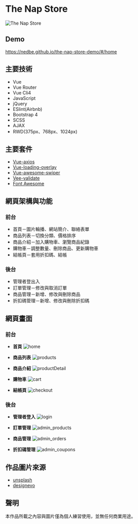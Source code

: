 # The Nap Store
![The Nap Store](https://raw.githubusercontent.com/nedbe/the-nap-store-demo/main/theNapStore.jpg)
## Demo

https://nedbe.github.io/the-nap-store-demo/#/home


## 主要技術
* Vue
* Vue Router
* Vue Cli4
* JavaScript
* jQuery
* ESlint(Airbnb)
* Bootstrap 4
* SCSS
* AJAX
* RWD(375px、768px、1024px)

## 主要套件
* [Vue-axios](https://www.npmjs.com/package/vue-axios)
* [Vue-loading-overlay](https://www.npmjs.com/package/vue-loading-overlay)
* [Vue-awesome-swiper](https://www.npmjs.com/package/vue-awesome-swiper)
* [Vee-validate](https://www.npmjs.com/package/vee-validate)
* [Font Awesome](https://fontawesome.com/)

## 網頁架構與功能
### 前台
* 首頁－圖片輪播、網站簡介、聯絡表單
* 商品列表－切換分類、價格排序
* 商品介紹－加入購物車、瀏覽商品紀錄
* 購物車－調整數量、刪除商品、更新購物車
* 結帳頁－套用折扣碼、結帳

### 後台
* 管理者登出入
* 訂單管理－修改與取消訂單
* 商品管理－新增、修改與刪除商品
* 折扣碼管理－新增、修改與刪除折扣碼

## 網頁畫面
### 前台
* **首頁**
![home](https://raw.githubusercontent.com/nedbe/the-nap-store-demo/main/home.png)

* **商品列表**
![products](https://raw.githubusercontent.com/nedbe/the-nap-store-demo/main/products.png)

* **商品介紹**
![productDetail](https://raw.githubusercontent.com/nedbe/the-nap-store-demo/main/productDetail.png)

* **購物車**
![cart](https://raw.githubusercontent.com/nedbe/the-nap-store-demo/main/cart.png)

* **結帳頁**
![checkout](https://raw.githubusercontent.com/nedbe/the-nap-store-demo/main/checkout.png)

### 後台
* **管理者登入**
![login](https://raw.githubusercontent.com/nedbe/the-nap-store-demo/main/login.png)

* **訂單管理**
![admin_products](https://raw.githubusercontent.com/nedbe/the-nap-store-demo/main/admin_products.png)

* **商品管理**
![admin_orders](https://raw.githubusercontent.com/nedbe/the-nap-store-demo/main/admin_orders.png)

* **折扣碼管理**
![admin_coupons](https://raw.githubusercontent.com/nedbe/the-nap-store-demo/main/admin_coupons.png)


## 作品圖片來源
* [unsplash](https://unsplash.com/)
* [designevo](https://www.designevo.com/tw/logo-maker/)

## 聲明
本作品所載之內容與圖片僅為個人練習使用，並無任何商業用途。
